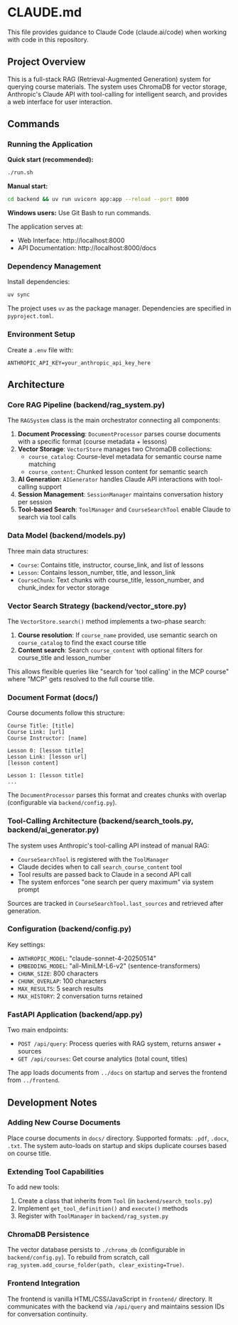 # CLAUDE.md

This file provides guidance to Claude Code (claude.ai/code) when working with code in this repository.

## Project Overview

This is a full-stack RAG (Retrieval-Augmented Generation) system for querying course materials. The system uses ChromaDB for vector storage, Anthropic's Claude API with tool-calling for intelligent search, and provides a web interface for user interaction.

## Commands

### Running the Application

**Quick start (recommended):**
```bash
./run.sh
```

**Manual start:**
```bash
cd backend && uv run uvicorn app:app --reload --port 8000
```

**Windows users:** Use Git Bash to run commands.

The application serves at:
- Web Interface: http://localhost:8000
- API Documentation: http://localhost:8000/docs

### Dependency Management

Install dependencies:
```bash
uv sync
```

The project uses `uv` as the package manager. Dependencies are specified in `pyproject.toml`.

### Environment Setup

Create a `.env` file with:
```
ANTHROPIC_API_KEY=your_anthropic_api_key_here
```

## Architecture

### Core RAG Pipeline (backend/rag_system.py)

The `RAGSystem` class is the main orchestrator connecting all components:

1. **Document Processing**: `DocumentProcessor` parses course documents with a specific format (course metadata + lessons)
2. **Vector Storage**: `VectorStore` manages two ChromaDB collections:
   - `course_catalog`: Course-level metadata for semantic course name matching
   - `course_content`: Chunked lesson content for semantic search
3. **AI Generation**: `AIGenerator` handles Claude API interactions with tool-calling support
4. **Session Management**: `SessionManager` maintains conversation history per session
5. **Tool-based Search**: `ToolManager` and `CourseSearchTool` enable Claude to search via tool calls

### Data Model (backend/models.py)

Three main data structures:
- `Course`: Contains title, instructor, course_link, and list of lessons
- `Lesson`: Contains lesson_number, title, and lesson_link
- `CourseChunk`: Text chunks with course_title, lesson_number, and chunk_index for vector storage

### Vector Search Strategy (backend/vector_store.py)

The `VectorStore.search()` method implements a two-phase search:
1. **Course resolution**: If `course_name` provided, use semantic search on `course_catalog` to find the exact course title
2. **Content search**: Search `course_content` with optional filters for course_title and lesson_number

This allows flexible queries like "search for 'tool calling' in the MCP course" where "MCP" gets resolved to the full course title.

### Document Format (docs/)

Course documents follow this structure:
```
Course Title: [title]
Course Link: [url]
Course Instructor: [name]

Lesson 0: [lesson title]
Lesson Link: [lesson url]
[lesson content]

Lesson 1: [lesson title]
...
```

The `DocumentProcessor` parses this format and creates chunks with overlap (configurable via `backend/config.py`).

### Tool-Calling Architecture (backend/search_tools.py, backend/ai_generator.py)

The system uses Anthropic's tool-calling API instead of manual RAG:
- `CourseSearchTool` is registered with the `ToolManager`
- Claude decides when to call `search_course_content` tool
- Tool results are passed back to Claude in a second API call
- The system enforces "one search per query maximum" via system prompt

Sources are tracked in `CourseSearchTool.last_sources` and retrieved after generation.

### Configuration (backend/config.py)

Key settings:
- `ANTHROPIC_MODEL`: "claude-sonnet-4-20250514"
- `EMBEDDING_MODEL`: "all-MiniLM-L6-v2" (sentence-transformers)
- `CHUNK_SIZE`: 800 characters
- `CHUNK_OVERLAP`: 100 characters
- `MAX_RESULTS`: 5 search results
- `MAX_HISTORY`: 2 conversation turns retained

### FastAPI Application (backend/app.py)

Two main endpoints:
- `POST /api/query`: Process queries with RAG system, returns answer + sources
- `GET /api/courses`: Get course analytics (total count, titles)

The app loads documents from `../docs` on startup and serves the frontend from `../frontend`.

## Development Notes

### Adding New Course Documents

Place course documents in `docs/` directory. Supported formats: `.pdf`, `.docx`, `.txt`. The system auto-loads on startup and skips duplicate courses based on course title.

### Extending Tool Capabilities

To add new tools:
1. Create a class that inherits from `Tool` (in `backend/search_tools.py`)
2. Implement `get_tool_definition()` and `execute()` methods
3. Register with `ToolManager` in `backend/rag_system.py`

### ChromaDB Persistence

The vector database persists to `./chroma_db` (configurable in `backend/config.py`). To rebuild from scratch, call `rag_system.add_course_folder(path, clear_existing=True)`.

### Frontend Integration

The frontend is vanilla HTML/CSS/JavaScript in `frontend/` directory. It communicates with the backend via `/api/query` and maintains session IDs for conversation continuity.
